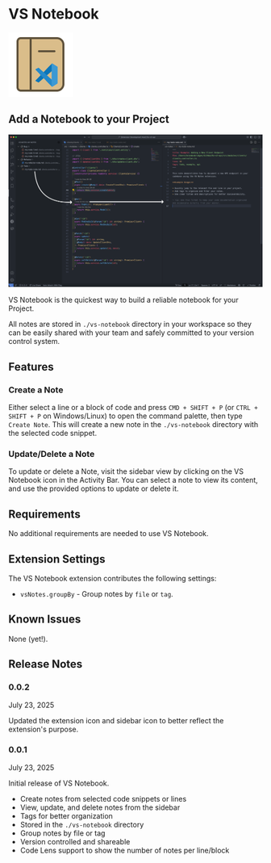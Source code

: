 # VS Notebook

![VS Notebook Icon](src/assets/icon.png)

## Add a Notebook to your Project

![VS Notebook Demo](src/assets/demo.png)

VS Notebook is the quickest way to build a reliable notebook for your Project.

All notes are stored in `./vs-notebook` directory in your workspace so they can be easily shared with your team and safely committed to your version control system.

## Features

### Create a Note

Either select a line or a block of code and press `CMD + SHIFT + P` (or `CTRL + SHIFT + P` on Windows/Linux) to open the command palette, then type `Create Note`. This will create a new note in the `./vs-notebook` directory with the selected code snippet.

### Update/Delete a Note

To update or delete a Note, visit the sidebar view by clicking on the VS Notebook icon in the Activity Bar. You can select a note to view its content, and use the provided options to update or delete it.

## Requirements

No additional requirements are needed to use VS Notebook.

## Extension Settings

The VS Notebook extension contributes the following settings:

- `vsNotes.groupBy` - Group notes by `file` or `tag`.

## Known Issues

None (yet!).

## Release Notes

### 0.0.2

July 23, 2025

Updated the extension icon and sidebar icon to better reflect the extension's purpose.

### 0.0.1

July 23, 2025

Initial release of VS Notebook.

- Create notes from selected code snippets or lines
- View, update, and delete notes from the sidebar
- Tags for better organization
- Stored in the `./vs-notebook` directory
- Group notes by file or tag
- Version controlled and shareable
- Code Lens support to show the number of notes per line/block
